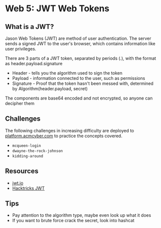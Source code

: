 # Web 5: JWT Web Tokens

## What is a JWT?
Jason Web Tokens (JWT) are method of user authentication. The server sends a signed JWT to the user's browser, which contains information like user privileges.

There are 3 parts of a JWT token, separated by periods (.), with the format as header.payload.signature
- Header - tells you the algorithm used to sign the token
- Payload -  information connected to the user, such as permissions
- Signature - Proof that the token hasn't been messed with, determined by Algorithm(header.payload, secret)

The components are base64 encoded and not encrypted, so anyone can decipher them

## Challenges
The following challenges in increasing difficulty are deployed to [platform.acmcyber.com](https://platform.acmcyber.com) to practice the concepts covered.

- `mcqueen-login`
- `dwayne-the-rock-johnson`
- `kidding-around`

## Resources
- [jwt.io](https://jwt.io/)
- [Hacktricks JWT](https://hacktricks.boitatech.com.br/pentesting-web/hacking-jwt-json-web-tokens)

## Tips
- Pay attention to the algorithm type, maybe even look up what it does
- If you want to brute force crack the secret, look into hashcat
